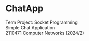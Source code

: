 # ChatApp
Term Project: Socket Programming <br/>
Simple Chat Application <br/>
2110471 Computer Networks (2024/2) <br/>
